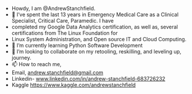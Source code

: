 - Howdy, I am @AndrewStanchfield.  
- 👀 I’ve spent the last 13 years in Emergency Medical Care as a Clinical Specialist, Critical Care, Paramedic.  I have 
- completed my Google Data Analytics certification, as well as, several certifications from The Linux Foundation for
- Linux System Administration, and Open source IT and Cloud Computing. 
- 🌱 I’m currently learning Python Software Development
- 💞️ I’m looking to collaborate on my retooling, reskilling, and leveling up, journey. 
- 📫 How to reach me,  
- Email,  andrew.stanchfield@gmail.com
- Linkedin- www.linkedin.com/in/andrew-stanchfield-683726232
- Kaggle  https://www.kaggle.com/andrewstanchfield

<!---
AndrewStanchfield/AndrewStanchfield is a ✨ special ✨ repository because its `README.md` (this file) appears on your GitHub profile.
You can click the Preview link to take a look at your changes.
--->
